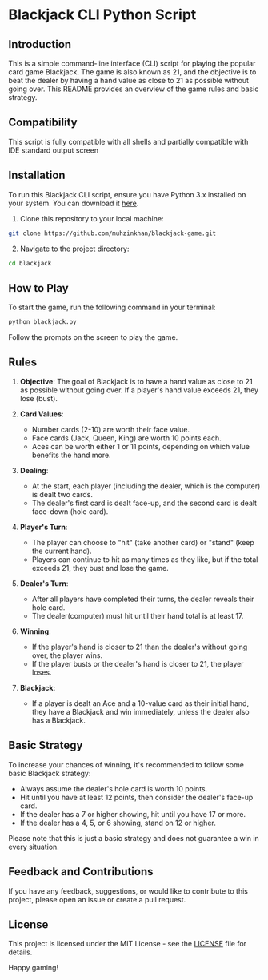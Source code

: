 # Blackjack CLI Python Script

## Introduction

This is a simple command-line interface (CLI) script for playing the popular card game Blackjack. The game is also known as 21, and the objective is to beat the dealer by having a hand value as close to 21 as possible without going over. This README provides an overview of the game rules and basic strategy.

## Compatibility

This script is fully compatible with all shells and partially compatible with IDE standard output screen

## Installation

To run this Blackjack CLI script, ensure you have Python 3.x installed on your system. You can download it [here](https://www.python.org/downloads/).

1. Clone this repository to your local machine:

```bash
git clone https://github.com/muhzinkhan/blackjack-game.git
```

2. Navigate to the project directory:

```bash
cd blackjack
```

## How to Play

To start the game, run the following command in your terminal:

```bash
python blackjack.py
```

Follow the prompts on the screen to play the game.

## Rules

1. **Objective**: The goal of Blackjack is to have a hand value as close to 21 as possible without going over. If a player's hand value exceeds 21, they lose (bust).

2. **Card Values**:
   - Number cards (2-10) are worth their face value.
   - Face cards (Jack, Queen, King) are worth 10 points each.
   - Aces can be worth either 1 or 11 points, depending on which value benefits the hand more.

3. **Dealing**:
   - At the start, each player (including the dealer, which is the computer) is dealt two cards.
   - The dealer's first card is dealt face-up, and the second card is dealt face-down (hole card).

4. **Player's Turn**:
   - The player can choose to "hit" (take another card) or "stand" (keep the current hand).
   - Players can continue to hit as many times as they like, but if the total exceeds 21, they bust and lose the game.

5. **Dealer's Turn**:
   - After all players have completed their turns, the dealer reveals their hole card.
   - The dealer(computer) must hit until their hand total is at least 17.

6. **Winning**:
   - If the player's hand is closer to 21 than the dealer's without going over, the player wins.
   - If the player busts or the dealer's hand is closer to 21, the player loses.

7. **Blackjack**:
   - If a player is dealt an Ace and a 10-value card as their initial hand, they have a Blackjack and win immediately, unless the dealer also has a Blackjack.

## Basic Strategy

To increase your chances of winning, it's recommended to follow some basic Blackjack strategy:

- Always assume the dealer's hole card is worth 10 points.
- Hit until you have at least 12 points, then consider the dealer's face-up card.
- If the dealer has a 7 or higher showing, hit until you have 17 or more.
- If the dealer has a 4, 5, or 6 showing, stand on 12 or higher.

Please note that this is just a basic strategy and does not guarantee a win in every situation.

## Feedback and Contributions

If you have any feedback, suggestions, or would like to contribute to this project, please open an issue or create a pull request.

## License

This project is licensed under the MIT License - see the [LICENSE](LICENSE) file for details.

Happy gaming!